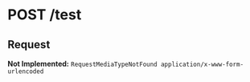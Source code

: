 # **POST** /test

## Request

**Not Implemented:**
`RequestMediaTypeNotFound application/x-www-form-urlencoded`
